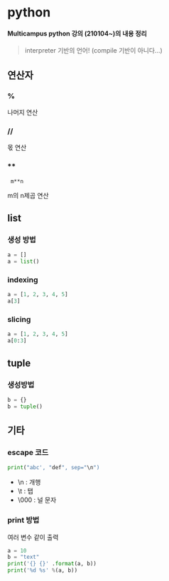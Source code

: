 # python

#### Multicampus python 강의 (210104~)의 내용 정리

> interpreter 기반의 언어! (compile 기반이 아니다...)



## 연산자

### %

나머지 연산



### //

몫 연산



### **

``` m**n```

m의 n제곱 연산



## list

### 생성 방법

```python
a = []
a = list()
```

### indexing

```python
a = [1, 2, 3, 4, 5]
a[3]
```

### slicing

```python
a = [1, 2, 3, 4, 5]
a[0:3]
```



## tuple

### 생성방법

```python
b = {}
b = tuple()
```







## 기타

### escape 코드

``` python
print("abc', "def", sep="\n")
```

- \n : 개행
- \t : 탭 
- \000 : 널 문자

### print 방법

여러 변수 같이 출력

``` python
a = 10
b = "text"
print('{} {}' .format(a, b))
print('%d %s' %(a, b))
```



